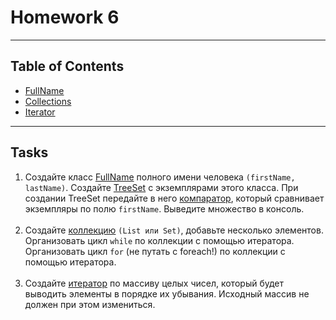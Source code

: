 # Homework 6

---
## Table of Contents 
* [FullName](./src/namesTree)
* [Collections](./src/hwcollections/MainCollect.java)
* [Iterator](./src/iterators/MainIterator.java)
---
## Tasks
1. Создайте класс [FullName](./src/namesTree/names/FullName.java)
полного имени человека `(firstName, lastName)`. Создайте 
[TreeSet](./src/namesTree/MainNames.java) с
экземплярами этого класса. При создании TreeSet передайте в него 
[компаратор](./src/namesTree/names/FullNameCompare.java),
который сравнивает экземпляры по полю `firstName`. Выведите множество в консоль.
<br><br>
2. Создайте [коллекцию](./src/hwcollections/MainCollect.java)
 `(List или Set)`, добавьте несколько элементов.
Организовать цикл `while` по коллекции с помощью итератора.
Организовать цикл `for` (не путать с foreach!) по коллекции с помощью итератора.
<br><br>
3. Создайте [итератор](./src/iterators/MainIterator.java) по массиву целых чисел,
который будет выводить элементы в порядке их убывания.
Исходный массив не должен при этом измениться.